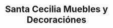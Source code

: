 ---
title: "Santa Cecilia Muebles y Decoraciónes"
url: /ica/santa-cecilia-muebles-y-decoraciones/
shop: Möbel
---